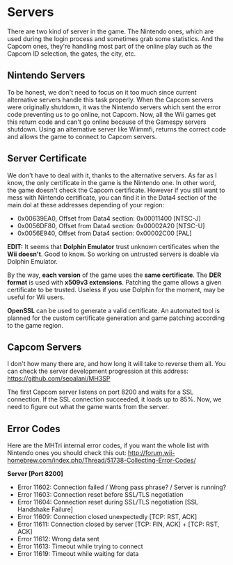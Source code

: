 # Servers
There are two kind of server in the game. The Nintendo ones, which are used during the login process and sometimes grab some statistics. And the Capcom ones, they're handling most part of the online play such as the Capcom ID selection, the gates, the city, etc.



Nintendo Servers
----------------
To be honest, we don't need to focus on it too much since current alternative servers handle this task properly. When the Capcom servers were originally shutdown, it was the Nintendo servers which sent the error code preventing us to go online, not Capcom. Now, all the Wii games get this return code and can't go online because of the Gamespy servers shutdown. Using an alternative server like Wiimmfi, returns the correct code and allows the game to connect to Capcom servers.



Server Certificate
------------------
We don't have to deal with it, thanks to the alternative servers. As far as I know, the only certificate in the game is the Nintendo one. In other word, the game doesn't check the Capcom certificate. However if you still want to mess with Nintendo certificate, you can find it in the Data4 section of the main.dol at these addresses depending of your region:
 * 0x00639EA0, Offset from Data4 section: 0x00011400 [NTSC-J]
 * 0x0056DF80, Offset from Data4 section: 0x00002A20 [NTSC-U]
 * 0x0056E940, Offset from Data4 section: 0x00002C00 [PAL]

**EDIT:** It seems that **Dolphin Emulator** trust unknown certificates when the **Wii doesn't**. Good to know. So working on untrusted servers is doable via Dolphin Emulator.

By the way, **each version** of the game uses the **same certificate**. The **DER format** is used with **x509v3 extensions**. Patching the game allows a given certificate to be trusted. Useless if you use Dolphin for the moment, may be useful for Wii users.

**OpenSSL** can be used to generate a valid certificate. An automated tool is planned for the custom certificate generation and game patching according to the game region.



Capcom Servers
--------------
I don't how many there are, and how long it will take to reverse them all. You can check the server development progression at this address: https://github.com/sepalani/MH3SP

The first Capcom server listens on port 8200 and waits for a SSL connection. If the SSL connection succeeded, it loads up to 85%. Now, we need to figure out what the game wants from the server.



Error Codes
-----------
Here are the MHTri internal error codes, if you want the whole list with Nintendo ones you should check this out: http://forum.wii-homebrew.com/index.php/Thread/51738-Collecting-Error-Codes/

**Server [Port 8200]**
 * Error 11602: Connection failed / Wrong pass phrase? / Server is running?
 * Error 11603: Connection reset before SSL/TLS negotiation
 * Error 11604: Connection reset during SSL/TLS negotiation [SSL Handshake Failure]
 * Error 11609: Connection closed unexpectedly [TCP: RST, ACK]
 * Error 11611: Connection closed by server [TCP: FIN, ACK] + [TCP: RST, ACK]
 * Error 11612: Wrong data sent
 * Error 11613: Timeout while trying to connect
 * Error 11619: Timeout while waiting for data
